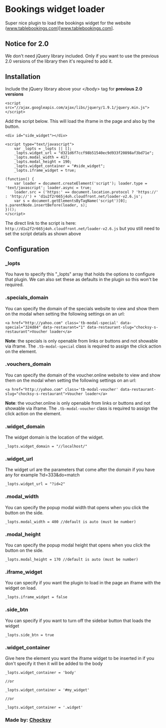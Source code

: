 # Bookings widget loader

Super nice plugin to load the bookings widget for the website (www.tablebookings.com)[www.tablebookings.com].

## Notice for 2.0

We don't need jQuery library included. Only if you want to use the previous 2.0 versions of the library then it's required to add it.

## Installation

Include the jQuery library above your &lt;/body&gt; tag for __previous 2.0 versions__

	<script src="//ajax.googleapis.com/ajax/libs/jquery/1.9.1/jquery.min.js"></script>

Add the script below. This will load the iframe in the page and also by the button.
	
	<div id="side_widget"></div>

	<script type="text/javascript">
    	var _lopts = _lopts || [];
        _lopts.widget_url = "d321d6f7ccf98b51540ec9d933f20898af3bd71e";
        _lopts.modal_width = 417;
        _lopts.modal_height = 190;
        _lopts.widget_container = "#side_widget";
        _lopts.iframe_widget = true;

    (function() {
        var loader = document.createElement('script'); loader.type = 'text/javascript'; loader.async = true;
        loader.src = ('https:' == document.location.protocol ? 'https://' : 'http://') + 'd1u2f2r665j4oh.cloudfront.net/loader-v2.6.js';
        var s = document.getElementsByTagName('script')[0]; s.parentNode.insertBefore(loader, s);
    })();
	</script>   

The direct link to the script is here: `http://d1u2f2r665j4oh.cloudfront.net/loader-v2.6.js` but you still need to set the script details as shown above

## Configuration

### _lopts

You have to specify this "_lopts" array that holds the options to configure that plugin. We can also set these as defaults in the plugin so this won't be required.

### .specials_domain

You can specify the domain of the specials website to view and show them on the modal when setting the following settings on an url:

```<a href="http://yahoo.com" class='tb-modal-special' data-special="324d84" data-restaurant="1" data-restaurant-slug="chocksy-s-restaurant">Voucher loader</a>```

__Note__: the specials is only openable from links or buttons and not showable via iframe. The ```.tb-modal-special``` class is required to assign the click action on the element.

### .vouchers_domain

You can specify the domain of the voucher.online website to view and show them on the modal when setting the following settings on an url:

```<a href="http://yahoo.com" class='tb-modal-voucher' data-restaurant-slug="chocksy-s-restaurant">Voucher loader</a>```

__Note__: the voucher.online is only openable from links or buttons and not showable via iframe. The ```.tb-modal-voucher``` class is required to assign the click action on the element.

### .widget_domain

The widget domain is the location of the widget.

	_lopts.widget_domain = "//localhost/"

### .widget_url

The widget url are the parameters that come after the domain if you have any for example ?id=333&do=match

	_lopts.widget_url = "?id=2"

### .modal_width

You can specify the popup modal width that opens when you click the button on the side.

	_lopts.modal_width = 400 //default is auto (must be number)

### .modal_height

You can specify the popup modal height that opens when you click the button on the side.

	_lopts.modal_height = 170 //default is auto (must be number)

### .iframe_widget

You can specify if you want the plugin to load in the page an iframe with the widget on load.

	_lopts.iframe_widget = false

### .side_btn

You can specify if you want to turn off the sidebar button that loads the widget

	_lopts.side_btn = true

### .widget_container

Give here the element you want the iframe widget to be inserted in if you don't specify it then it will be added to the body

	_lopts.widget_container = 'body' 

	//or 

	_lopts.widget_container = '#my_widget'

	//or

	_lopts.widget_container = '.widget'


### Made by: [Chocksy](http://github.com/Chocksy)

